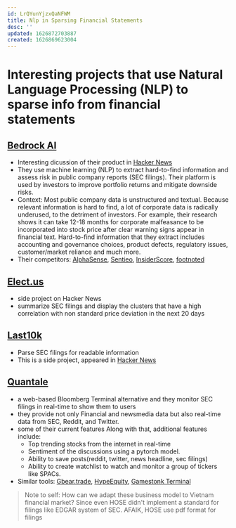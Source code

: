 ```yaml
---
id: LrQYunYjzxQaNFWM
title: Nlp in Sparsing Financial Statements
desc: ''
updated: 1626872703887
created: 1626869623004
---
```


# Interesting projects that use Natural Language Processing (NLP) to sparse info from financial statements

## [Bedrock AI](https://bedrock-ai.com/)

- Interesting dicussion of their product in [Hacker News](https://news.ycombinator.com/item?id=27893182)
- They use machine learning (NLP) to extract hard-to-find information and assess risk in public company reports (SEC filings). Their platform is used by investors to improve portfolio returns and mitigate downside risks.
- Context: Most public company data is unstructured and textual. Because relevant information is hard to find, a lot of corporate data is radically underused, to the detriment of investors. For example, their research shows it can take 12-18 months for corporate malfeasance to be incorporated into stock price after clear warning signs appear in financial text. Hard-to-find information that they extract includes accounting and governance choices, product defects, regulatory issues, customer/market reliance and much more.
- Their competitors: [AlphaSense](https://www.alpha-sense.com/), [Sentieo](Sentieo), [InsiderScore](https://www.insiderscore.com/), [footnoted](https://footnoted.com/)

## [Elect.us](https://eclect.us/)
- side project on Hacker News
- summarize SEC filings and display the clusters that have a high correlation with non standard price deviation in the next 20 days

## [Last10k](https://last10k.com/)
- Parse SEC filings for readable information
- This is a side project, appeared in [Hacker News](https://news.ycombinator.com/item?id=16407806)

## [Quantale](https://quantale.io/)
- a web-based Bloomberg Terminal alternative and they monitor SEC filings in real-time to show them to users
- they provide not only Financial and newsmedia data but also real-time data from SEC, Reddit, and Twitter.
- some of their current features
Along with that, additional features include:
    - Top trending stocks from the internet in real-time
    - Sentiment of the discussions using a pytorch model.
    - Ability to save posts(reddit, twitter, news headline, sec filings)
    - Ability to create watchlist to watch and monitor a group of tickers like SPACs.
- Similar tools: [Gbear.trade](https://gbear.trade/), [HypeEquity](https://app.hypeequity.com/monitor), [Gamestonk Terminal](https://gamestonkterminal.netlify.app/)

> Note to self: How can we adapt these business model to Vietnam financial market? Since even HOSE didn't implement a standard for filings like EDGAR system of SEC. AFAIK, HOSE use pdf format for filings
